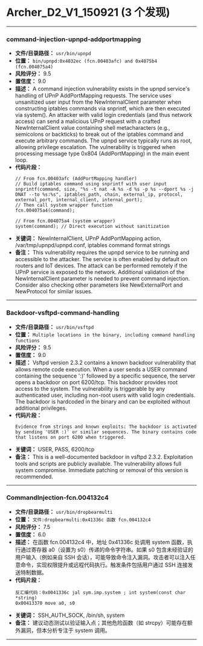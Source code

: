 # Archer_D2_V1_150921 (3 个发现)

---

### command-injection-upnpd-addportmapping

- **文件/目录路径：** `usr/bin/upnpd`
- **位置：** `bin/upnpd:0x4032ec (fcn.00403afc) and 0x4075b4 (fcn.004075a4)`
- **风险评分：** 9.5
- **置信度：** 9.0
- **描述：** A command injection vulnerability exists in the upnpd service's handling of UPnP AddPortMapping requests. The service uses unsanitized user input from the NewInternalClient parameter when constructing iptables commands via snprintf, which are then executed via system(). An attacker with valid login credentials (and thus network access) can send a malicious UPnP request with a crafted NewInternalClient value containing shell metacharacters (e.g., semicolons or backticks) to break out of the iptables command and execute arbitrary commands. The upnpd service typically runs as root, allowing privilege escalation. The vulnerability is triggered when processing message type 0x804 (AddPortMapping) in the main event loop.
- **代码片段：**
  ```
  // From fcn.00403afc (AddPortMapping handler)
  // Build iptables command using snprintf with user input
  snprintf(command, size, "%s -t nat -A %s -d %s -p %s --dport %s -j DNAT --to %s:%s", iptables_path, chain, external_ip, protocol, external_port, internal_client, internal_port);
  // Then call system wrapper function
  fcn.004075a4(command);
  
  // From fcn.004075a4 (system wrapper)
  system(command); // Direct execution without sanitization
  ```
- **关键词：** NewInternalClient, UPnP AddPortMapping action, /var/tmp/upnpd/upnpd.conf, iptables command format strings
- **备注：** This vulnerability requires the upnpd service to be running and accessible to the attacker. The service is often enabled by default on routers and IoT devices. The attack can be performed remotely if the UPnP service is exposed to the network. Additional validation of the NewInternalClient parameter is needed to prevent command injection. Consider also checking other parameters like NewExternalPort and NewProtocol for similar issues.

---
### Backdoor-vsftpd-command-handling

- **文件/目录路径：** `usr/bin/vsftpd`
- **位置：** `Multiple locations in the binary, including command handling functions`
- **风险评分：** 9.5
- **置信度：** 9.0
- **描述：** Vsftpd version 2.3.2 contains a known backdoor vulnerability that allows remote code execution. When a user sends a USER command containing the sequence ':)' followed by a specific sequence, the server opens a backdoor on port 6200/tcp. This backdoor provides root access to the system. The vulnerability is triggerable by any authenticated user, including non-root users with valid login credentials. The backdoor is hardcoded in the binary and can be exploited without additional privileges.
- **代码片段：**
  ```
  Evidence from strings and known exploits: The backdoor is activated by sending 'USER :)' or similar sequences. The binary contains code that listens on port 6200 when triggered.
  ```
- **关键词：** USER, PASS, 6200/tcp
- **备注：** This is a well-documented backdoor in vsftpd 2.3.2. Exploitation tools and scripts are publicly available. The vulnerability allows full system compromise. Immediate patching or removal of this version is recommended.

---
### CommandInjection-fcn.004132c4

- **文件/目录路径：** `usr/bin/dropbearmulti`
- **位置：** `文件:dropbearmulti:0x41336c 函数 fcn.004132c4`
- **风险评分：** 7.5
- **置信度：** 6.0
- **描述：** 在函数 fcn.004132c4 中，地址 0x41336c 处调用 system 函数，执行通过寄存器 a0（设置为 s0）传递的命令字符串。如果 s0 包含未经验证的用户输入（例如来自 SSH 会话），可能导致命令注入漏洞。攻击者可以注入任意命令，实现权限提升或远程代码执行。触发条件包括用户通过 SSH 连接发送特制数据。
- **代码片段：**
  ```
  反汇编代码：0x0041336c jal sym.imp.system ; int system(const char *string)
  0x00413370 move a0, s0
  ```
- **关键词：** SSH_AUTH_SOCK, /bin/sh, system
- **备注：** 建议动态测试以验证输入点；其他危险函数（如 strcpy）可能存在额外漏洞，但本分析专注于 system 调用。

---
